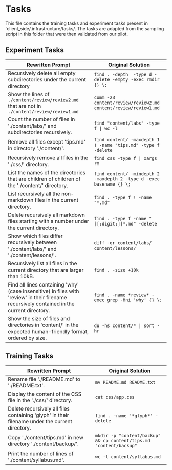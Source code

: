 # Tasks
This file contains the training tasks and experiment tasks present in `client_side/.infrastructure/tasks/. The tasks are adapted from the sampling script in this folder that were then validated from our pilot.

## Experiment Tasks
|Rewritten Prompt|Original Solution|
-------|-----------------
| Recursively delete all empty subdirectories under the current directory | `find . -depth  -type d -delete -empty -exec rmdir {} \;` |
| Show the lines of `./content/review/review2.md` that are not in `./content/review/review1.md` | `comm -23 content/review/review2.md content/review/review1.md` |
| Count the number of files in './content/labs/' and subdirectories recursively. | `find "content/labs" -type f \| wc -l` |
| Remove all files except 'tips.md' in directory './content/'. | `find content/ -maxdepth 1 ! -name "tips.md" -type f -delete` |
| Recursively remove all files in the './css/' directory. | `find css -type f \| xargs rm` |
| List the names of the directories that are children of children of the './content/' directory. | `find content/ -mindepth 2 -maxdepth 2 -type d -exec basename {} \;` |
| List recursively all the non-markdown files in the current directory. | `find . -type f ! -name "*.md"` |
| Delete recursively all markdown files starting with a number under the current directory. | `find . -type f -name "[[:digit:]]*.md" -delete` |
| Show which files differ recursively between './content/labs/' and './content/lessons/'. | `diff -qr content/labs/ content/lessons/` |
| Recursively list all files in the current directory that are larger than 10kB. | `find . -size +10k` |
| Find all lines containing 'why' (case insensitive) in files with 'review' in their filename recursively contained in the current directory. | `find . -name *review* -exec grep -Hni 'why' {} \;` |
| Show the size of files and directories in 'content/' in the expected human-friendly format, ordered by size. | `du -hs content/* \| sort -hr` |

## Training Tasks
|Rewritten Prompt|Original Solution|
-------|-----------------
| Rename file './README.md' to './README.txt'. | `mv README.md README.txt` |
| Display the content of the CSS file in the './css/' directory. | `cat css/app.css` |
| Delete recursively all files containing 'glyph' in their filename under the current directory. | `find . -name '*glyph*' -delete` |
| Copy './content/tips.md' in new directory './content/backup/'. | `mkdir -p "content/backup" && cp content/tips.md "content/backup"` |
| Print the number of lines of './content/syllabus.md'. | `wc -l content/syllabus.md` |
